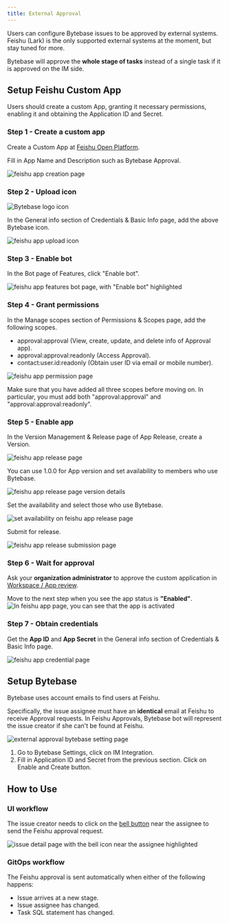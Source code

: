 ```yaml
---
title: External Approval
---
```


Users can configure Bytebase issues to be approved by external systems. Feishu (Lark) is the only supported external systems at the moment, but stay tuned for more.

<hint-block type="info">

Bytebase will approve the **whole stage of tasks** instead of a single task if it is approved on the IM side.

</hint-block>

## Setup Feishu Custom App

Users should create a custom App, granting it necessary permissions, enabling it and obtaining the Application ID and Secret.

### Step 1 - Create a custom app

Create a Custom App at [Feishu Open Platform](https://open.feishu.cn/app).

Fill in App Name and Description such as Bytebase Approval.

![feishu app creation page](/docs/external-approval-feishu-create.webp)

### Step 2 - Upload icon

![Bytebase logo icon](/docs/logo-icon.svg)

In the General info section of Credentials & Basic Info page, add the above Bytebase icon.

![feishu app upload icon](/docs/external-approval-feishu-icon.webp)

### Step 3 - Enable bot

In the Bot page of Features, click "Enable bot".

![feishu app features bot page, with "Enable bot" highlighted](/docs/external-approval-feishu-bot.webp)

### Step 4 - Grant permissions

In the Manage scopes section of Permissions & Scopes page, add the following scopes.

- approval:approval (View, create, update, and delete info of Approval app).
- approval:approval:readonly (Access Approval).
- contact:user.id:readonly (Obtain user ID via email or mobile number).

![feishu app permission page](/docs/external-approval-feishu-permission.webp)

<hint-block type="warn">

Make sure that you have added all three scopes before moving on. In particular, you must add both "approval:approval" and "approval:approval:readonly".

</hint-block>

### Step 5 - Enable app

In the Version Management & Release page of App Release, create a Version.

![feishu app release page](/docs/external-approval-feishu-enable-1.webp)

You can use 1.0.0 for App version and set availability to members who use Bytebase.

![feishu app release page version details](/docs/external-approval-feishu-enable-2.webp)

Set the availability and select those who use Bytebase.

![set availability on feishu app release page ](/docs/external-approval-feishu-availability.webp)

Submit for release.

![feishu app release submission page](/docs/external-approval-feishu-enable-3.webp)

### Step 6 - Wait for approval

Ask your **organization administrator** to approve the custom application in [Workspace / App review](https://feishu.cn/admin/appCenter/audit).

Move to the next step when you see the app status is **"Enabled"**.
![In feishu app page, you can see that the app is activated](/docs/external-approval-feishu-enable-4.webp)

### Step 7 - Obtain credentials

Get the **App ID** and **App Secret** in the General info section of Credentials & Basic Info page.

![feishu app credential page](/docs/external-approval-feishu-credential.webp)

## Setup Bytebase

<hint-block type="warning">

Bytebase uses account emails to find users at Feishu.

Specifically, the issue assignee must have an **identical** email at Feishu to receive Approval requests. In Feishu Approvals, Bytebase bot will represent the issue creator if she can't be found at Feishu.

</hint-block>

![external approval bytebase setting page](/docs/external-approval-bytebase-setting.webp)

1. Go to Bytebase Settings, click on IM Integration.
1. Fill in Application ID and Secret from the previous section. Click on Enable and Create button.

## How to Use

### UI workflow

The issue creator needs to click on the [bell button](/docs/change-database/change-workflow/issue-need-attention) near the assignee to send the Feishu approval request.

![issue detail page with the bell icon near the assignee highlighted](/docs/external-approval-feishu-bell.webp)

### GitOps workflow

The Feishu approval is sent automatically when either of the following happens:

- Issue arrives at a new stage.
- Issue assignee has changed.
- Task SQL statement has changed.
